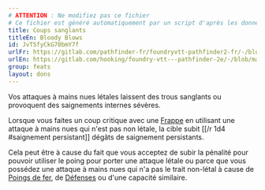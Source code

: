 ```yaml
---
# ATTENTION : Ne modifiez pas ce fichier
# Ce fichier est généré automatiquement par un script d'après les données du module Foundry VTT officiel et de sa traduction
title: Coups sanglants
titleEn: Bloody Blows
id: JvTSfyCkG70bmY7f
urlFr: https://gitlab.com/pathfinder-fr/foundryvtt-pathfinder2-fr/-/blob/master/data/feats/JvTSfyCkG70bmY7f.htm
urlEn: https://gitlab.com/hooking/foundry-vtt---pathfinder-2e/-/blob/master/packs/data/feats.db/bloody-blows.json
group: feats
layout: dons
---
```

Vos attaques à mains nues létales laissent des trous sanglants ou provoquent des saignements internes sévères.

Lorsque vous faites un coup critique avec une [Frappe](../actions/frapper.md) en utilisant une attaque à mains nues qui n'est pas non létale, la cible subit [[/r 1d4 #saignement persistant]] dégâts de saignement persistants.

Cela peut être à cause du fait que vous acceptez de subir la pénalité pour pouvoir utiliser le poing pour porter une attaque létale ou parce que vous possédez une attaque à mains nues qui n'a pas le trait non-létal à cause de [Poings de fer](poings-de-fer.md), de [Défenses](défenses-orc.md) ou d'une capacité similaire. 


